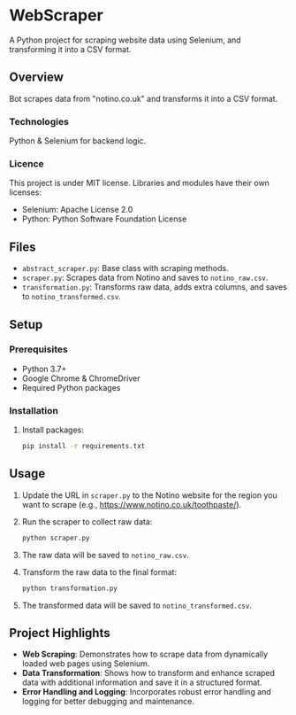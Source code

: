 # WebScraper
A Python project for scraping website data using Selenium, and transforming it into a CSV format.

## Overview

Bot scrapes data from "notino.co.uk" and transforms it into a CSV format.

### Technologies
Python & Selenium for backend logic.


### Licence
This project is under MIT license. Libraries and modules have their own licenses:
- Selenium: Apache License 2.0
- Python: Python Software Foundation License

## Files

- `abstract_scraper.py`: Base class with scraping methods.
- `scraper.py`: Scrapes data from Notino and saves to `notino_raw.csv`.
- `transformation.py`: Transforms raw data, adds extra columns, and saves to `notino_transformed.csv`.

## Setup

### Prerequisites

- Python 3.7+
- Google Chrome & ChromeDriver
- Required Python packages

### Installation

1. Install packages:
    ```sh
    pip install -r requirements.txt
    ```

## Usage

1. Update the URL in `scraper.py` to the Notino website for the region you want to scrape (e.g., https://www.notino.co.uk/toothpaste/).

2. Run the scraper to collect raw data:
    ```sh
    python scraper.py
    ```

3. The raw data will be saved to `notino_raw.csv`.

4. Transform the raw data to the final format:
    ```sh
    python transformation.py
    ```

5. The transformed data will be saved to `notino_transformed.csv`.
   
## Project Highlights

- **Web Scraping**: Demonstrates how to scrape data from dynamically loaded web pages using Selenium.
- **Data Transformation**: Shows how to transform and enhance scraped data with additional information and save it in a structured format.
- **Error Handling and Logging**: Incorporates robust error handling and logging for better debugging and maintenance.
